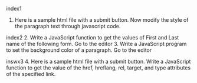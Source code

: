 index1
1. Here is a sample html file with a submit button. Now modify the style of the paragraph text through javascript code.

index2
2. Write a JavaScript function to get the values of First and Last name of the following form. Go to the editor
3. Write a JavaScript program to set the background color of a paragraph. Go to the editor

inswx3
4. Here is a sample html file with a submit button. Write a JavaScript function to get the value of the href, hreflang, rel, target, and type attributes of the specified link.


